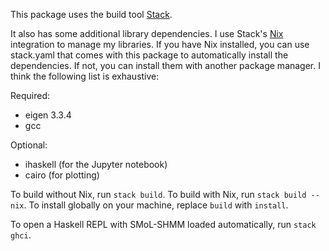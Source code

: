 This package uses the build tool [Stack](https://docs.haskellstack.org/en/stable/README/#how-to-install).

It also has some additional library dependencies. I use Stack's [Nix](https://nixos.org/nix/) integration to manage my libraries. If you have Nix installed, you can use stack.yaml that comes with this package to automatically install the dependencies. If not, you can install them with another package manager. I think the following list is exhaustive:

Required:
 - eigen 3.3.4
 - gcc

Optional:
 - ihaskell (for the Jupyter notebook)
 - cairo (for plotting)

To build without Nix, run `stack build`. To build with Nix, run `stack build --nix`. To install globally on your machine, replace `build` with `install`.

To open a Haskell REPL with SMoL-SHMM loaded automatically, run `stack ghci`.
